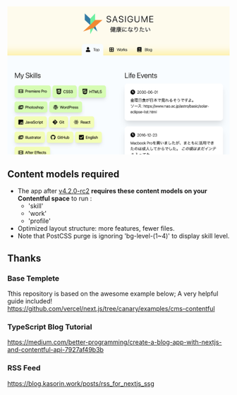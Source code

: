 ![Screenshot on 12-20-2020](https://github.com/sasigume/sasigudotme/blob/main/screenshots/2020-12-20.png?raw=true)

## Content models required

* The app after [v4.2.0-rc2](https://github.com/sasigume/sasigudotme/releases/tag/v4.2.0-rc2) **requires these content models on your Contentful space** to run :
  * 'skill'
  * 'work'
  * 'profile'
* Optimized layout structure: more features, fewer files.
* Note that PostCSS purge is ignoring 'bg-level-(1~4)' to display skill level.

## Thanks

### Base Templete

Tthis repository is based on the awesome example below; A very helpful guide included!
https://github.com/vercel/next.js/tree/canary/examples/cms-contentful

### TypeScript Blog Tutorial

https://medium.com/better-programming/create-a-blog-app-with-nextjs-and-contentful-api-7927af49b3b

### RSS Feed

https://blog.kasorin.work/posts/rss_for_nextjs_ssg